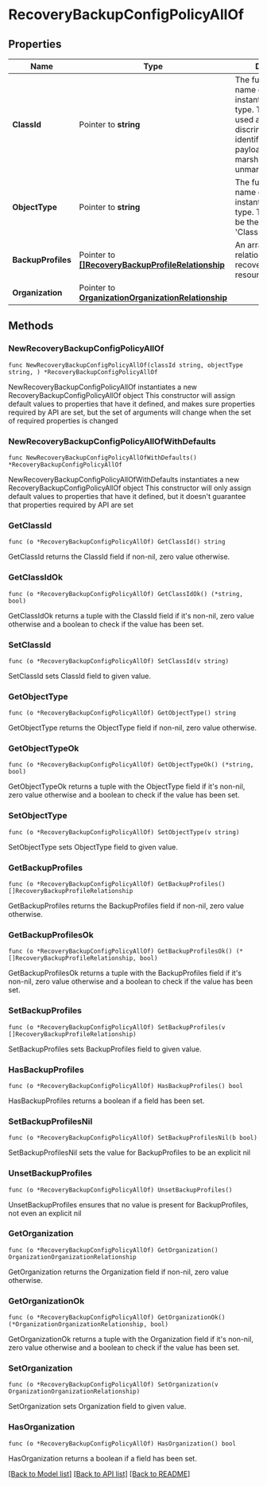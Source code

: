 # RecoveryBackupConfigPolicyAllOf

## Properties

Name | Type | Description | Notes
------------ | ------------- | ------------- | -------------
**ClassId** | Pointer to **string** | The fully-qualified name of the instantiated, concrete type. This property is used as a discriminator to identify the type of the payload when marshaling and unmarshaling data. | [default to "recovery.BackupConfigPolicy"]
**ObjectType** | Pointer to **string** | The fully-qualified name of the instantiated, concrete type. The value should be the same as the &#39;ClassId&#39; property. | [default to "recovery.BackupConfigPolicy"]
**BackupProfiles** | Pointer to [**[]RecoveryBackupProfileRelationship**](recovery.BackupProfile.Relationship.md) | An array of relationships to recoveryBackupProfile resources. | [optional] 
**Organization** | Pointer to [**OrganizationOrganizationRelationship**](organization.Organization.Relationship.md) |  | [optional] 

## Methods

### NewRecoveryBackupConfigPolicyAllOf

`func NewRecoveryBackupConfigPolicyAllOf(classId string, objectType string, ) *RecoveryBackupConfigPolicyAllOf`

NewRecoveryBackupConfigPolicyAllOf instantiates a new RecoveryBackupConfigPolicyAllOf object
This constructor will assign default values to properties that have it defined,
and makes sure properties required by API are set, but the set of arguments
will change when the set of required properties is changed

### NewRecoveryBackupConfigPolicyAllOfWithDefaults

`func NewRecoveryBackupConfigPolicyAllOfWithDefaults() *RecoveryBackupConfigPolicyAllOf`

NewRecoveryBackupConfigPolicyAllOfWithDefaults instantiates a new RecoveryBackupConfigPolicyAllOf object
This constructor will only assign default values to properties that have it defined,
but it doesn't guarantee that properties required by API are set

### GetClassId

`func (o *RecoveryBackupConfigPolicyAllOf) GetClassId() string`

GetClassId returns the ClassId field if non-nil, zero value otherwise.

### GetClassIdOk

`func (o *RecoveryBackupConfigPolicyAllOf) GetClassIdOk() (*string, bool)`

GetClassIdOk returns a tuple with the ClassId field if it's non-nil, zero value otherwise
and a boolean to check if the value has been set.

### SetClassId

`func (o *RecoveryBackupConfigPolicyAllOf) SetClassId(v string)`

SetClassId sets ClassId field to given value.


### GetObjectType

`func (o *RecoveryBackupConfigPolicyAllOf) GetObjectType() string`

GetObjectType returns the ObjectType field if non-nil, zero value otherwise.

### GetObjectTypeOk

`func (o *RecoveryBackupConfigPolicyAllOf) GetObjectTypeOk() (*string, bool)`

GetObjectTypeOk returns a tuple with the ObjectType field if it's non-nil, zero value otherwise
and a boolean to check if the value has been set.

### SetObjectType

`func (o *RecoveryBackupConfigPolicyAllOf) SetObjectType(v string)`

SetObjectType sets ObjectType field to given value.


### GetBackupProfiles

`func (o *RecoveryBackupConfigPolicyAllOf) GetBackupProfiles() []RecoveryBackupProfileRelationship`

GetBackupProfiles returns the BackupProfiles field if non-nil, zero value otherwise.

### GetBackupProfilesOk

`func (o *RecoveryBackupConfigPolicyAllOf) GetBackupProfilesOk() (*[]RecoveryBackupProfileRelationship, bool)`

GetBackupProfilesOk returns a tuple with the BackupProfiles field if it's non-nil, zero value otherwise
and a boolean to check if the value has been set.

### SetBackupProfiles

`func (o *RecoveryBackupConfigPolicyAllOf) SetBackupProfiles(v []RecoveryBackupProfileRelationship)`

SetBackupProfiles sets BackupProfiles field to given value.

### HasBackupProfiles

`func (o *RecoveryBackupConfigPolicyAllOf) HasBackupProfiles() bool`

HasBackupProfiles returns a boolean if a field has been set.

### SetBackupProfilesNil

`func (o *RecoveryBackupConfigPolicyAllOf) SetBackupProfilesNil(b bool)`

 SetBackupProfilesNil sets the value for BackupProfiles to be an explicit nil

### UnsetBackupProfiles
`func (o *RecoveryBackupConfigPolicyAllOf) UnsetBackupProfiles()`

UnsetBackupProfiles ensures that no value is present for BackupProfiles, not even an explicit nil
### GetOrganization

`func (o *RecoveryBackupConfigPolicyAllOf) GetOrganization() OrganizationOrganizationRelationship`

GetOrganization returns the Organization field if non-nil, zero value otherwise.

### GetOrganizationOk

`func (o *RecoveryBackupConfigPolicyAllOf) GetOrganizationOk() (*OrganizationOrganizationRelationship, bool)`

GetOrganizationOk returns a tuple with the Organization field if it's non-nil, zero value otherwise
and a boolean to check if the value has been set.

### SetOrganization

`func (o *RecoveryBackupConfigPolicyAllOf) SetOrganization(v OrganizationOrganizationRelationship)`

SetOrganization sets Organization field to given value.

### HasOrganization

`func (o *RecoveryBackupConfigPolicyAllOf) HasOrganization() bool`

HasOrganization returns a boolean if a field has been set.


[[Back to Model list]](../README.md#documentation-for-models) [[Back to API list]](../README.md#documentation-for-api-endpoints) [[Back to README]](../README.md)


